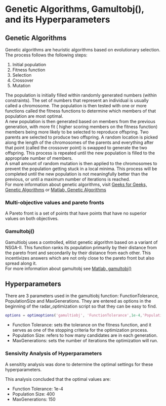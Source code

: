 # Genetic Algorithms, Gamultobj(), and its Hyperparameters
## Genetic Algorithms
Genetic algorithms are heuristic algorithms based on evolutionary selection. The process follows the following steps:
1. Initial population
1. Fitness function
1. Selection
1. Crossover
1. Mutation  

The population is initially filled within randomly generated numbers (within constraints). The set of numbers that represent an individual is usually called a chromosome. The population is then tested with one or more functions called the fitness functions to determine which members of that population are most optimal.  
A new population is then generated based on members from the previous generation, with more fit ( higher scoring members on the fitness function) members being more likely to be selected to reproduce offspring. Two parents are selected to produce two offspring.  A random location is picked along the length of the chromosomes of the parents and everything after that point (called the crossover point) is swapped to generate the two offspring. This process is repeated until the new population is filled to the appropriate number of members.   
A small amount of random mutation is then applied to the chromosomes to prevent the population getting stuck in a local minima.
This process will be completed until the new population is not meaningfully better than the previous, or until a maximum number of iterations is reached.  
For more information about genetic algorithms, visit [Geeks for Geeks, Genetic Algorithms](https://www.geeksforgeeks.org/genetic-algorithms/) or [Matlab, Genetic Algorithms](https://www.mathworks.com/help/gads/what-is-the-genetic-algorithm.html)

### Multi-objective values and pareto fronts
A Pareto front is a set of points that have points that have no superior values on both objectives.
### Gamultobj() 
Gamultiobj uses a controlled, elitist genetic algorithm based on a variant of NSGA-II. This function ranks its population primarily by their distance from the pareto front and secondarily by their distance from each other. This incentivizes answers which are not only close to the pareto front but also spread along it.  
For more information about gamultobj see [Matlab, gamultobj()](https://www.mathworks.com/help/gads/gamultiobj.html)

## Hyperparameters
There are 3 parameters used in the gamultiobj function: FunctionTolerance, PopulationSize and MaxGenerations. They are entered as options in the beginning of the radar_optimization script so that they can be easy to find.
```MATLAB
options = optimoptions('gamultiobj', 'FunctionTolerance',1e-4,'PopulationSize', 400, 'MaxGenerations', 150);
```
- Function Tolerance: sets the tolerance on the fitness function, and it serves as one of the stopping criteria for the optimization process.
- Population Size: refers to how many candidates are in each generation.
- MaxGenerations: sets the number of iterations the optimization will run.
### Sensivity Analysis of Hyperparameters
A sensitity analysis was done to determine the optimal settings for these hyperparameters. 

This analysis concluded that the optimal values are:
- Function Tolerance: 1e-4
- Population Size: 400
- MaxGenerations: 150

